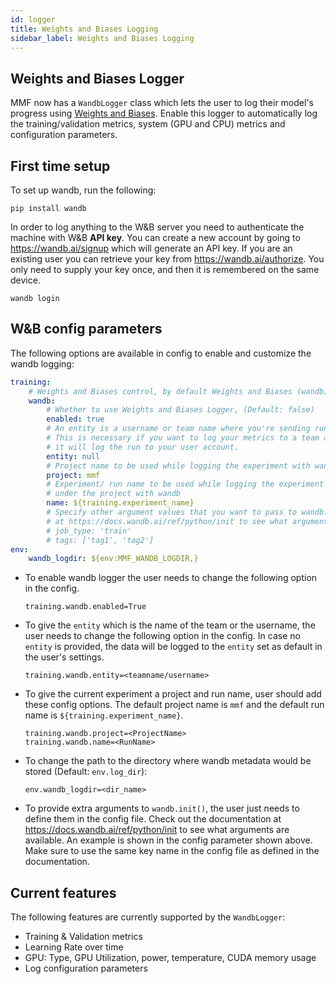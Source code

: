 ```yaml
---
id: logger
title: Weights and Biases Logging
sidebar_label: Weights and Biases Logging
---
```


## Weights and Biases Logger

MMF now has a `WandbLogger` class which lets the user to log their model's progress using [Weights and Biases](https://wandb.ai/site). Enable this logger to automatically log the training/validation metrics, system (GPU and CPU) metrics and configuration parameters.

## First time setup

To set up wandb, run the following:
```
pip install wandb
```
In order to log anything to the W&B server you need to authenticate the machine with W&B **API key**. You can create a new account by going to https://wandb.ai/signup which will generate an API key. If you are an existing user you can retrieve your key from https://wandb.ai/authorize. You only need to supply your key once, and then it is remembered on the same device.

```
wandb login
```

## W&B config parameters

The following options are available in config to enable and customize the wandb logging:
```yaml
training:
    # Weights and Biases control, by default Weights and Biases (wandb) is disabled
    wandb:
        # Whether to use Weights and Biases Logger, (Default: false)
        enabled: true
        # An entity is a username or team name where you're sending runs.
        # This is necessary if you want to log your metrics to a team account. By default
        # it will log the run to your user account.
        entity: null
        # Project name to be used while logging the experiment with wandb
        project: mmf
        # Experiment/ run name to be used while logging the experiment
        # under the project with wandb
        name: ${training.experiment_name}
        # Specify other argument values that you want to pass to wandb.init(). Check out the documentation
        # at https://docs.wandb.ai/ref/python/init to see what arguments are available.
        # job_type: 'train'
        # tags: ['tag1', 'tag2']
env:
    wandb_logdir: ${env:MMF_WANDB_LOGDIR,}
```

* To enable wandb logger the user needs to change the following option in the config.

    `training.wandb.enabled=True`

* To give the `entity` which is the name of the team or the username, the user needs to change the following option in the config. In case no `entity` is provided, the data will be logged to the `entity` set as default in the user's settings.

    `training.wandb.entity=<teamname/username>`

* To give the current experiment a project and run name, user should add these config options. The default project name is `mmf` and the default run name is `${training.experiment_name}`.

    `training.wandb.project=<ProjectName>` <br>
    `training.wandb.name=<RunName>`

* To change the path to the directory where wandb metadata would be stored (Default: `env.log_dir`):

    `env.wandb_logdir=<dir_name>`

* To provide extra arguments to `wandb.init()`, the user just needs to define them in the config file. Check out the documentation at https://docs.wandb.ai/ref/python/init to see what arguments are available. An example is shown in the config parameter shown above. Make sure to use the same key name in the config file as defined in the documentation.

## Current features

The following features are currently supported by the `WandbLogger`:

* Training & Validation metrics
* Learning Rate over time
* GPU: Type, GPU Utilization, power, temperature, CUDA memory usage
* Log configuration parameters
